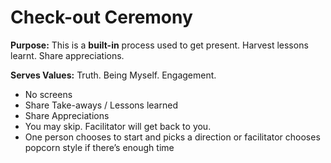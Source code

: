 # Check-out Ceremony

**Purpose:**  This is a **built-in** process used to get present. Harvest lessons learnt. Share appreciations.

**Serves Values:** Truth. Being Myself. Engagement.

- No screens
- Share Take-aways / Lessons learned
- Share Appreciations
- You may skip. Facilitator will get back to you.
- One person chooses to start and picks a direction or facilitator chooses popcorn style if there’s enough time
